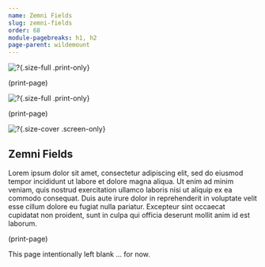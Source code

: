 ```yaml
---
name: Zemni Fields
slug: zemni-fields
order: 68
module-pagebreaks: h1, h2
page-parent: wildemount
---
```

![?](assets/img/MrFarland-Exandria_800-2_region-zemni_fields_west-2550x3300.jpg){.size-full .print-only}

(print-page)

![?](assets/img/MrFarland-Exandria_800-2_region-zemni_fields_east-2550x3300.jpg){.size-full .print-only}

(print-page)

![?](assets/img/MrFarland-Exandria_800-2_region-zemni_fields-5100x3300.jpg){.size-cover .screen-only}

## Zemni Fields
Lorem ipsum dolor sit amet, consectetur adipiscing elit, sed do eiusmod tempor incididunt ut labore et dolore magna aliqua. Ut enim ad minim veniam, quis nostrud exercitation ullamco laboris nisi ut aliquip ex ea commodo consequat. Duis aute irure dolor in reprehenderit in voluptate velit esse cillum dolore eu fugiat nulla pariatur. Excepteur sint occaecat cupidatat non proident, sunt in culpa qui officia deserunt mollit anim id est laborum.

(print-page)

This page intentionally left blank ... for now.

